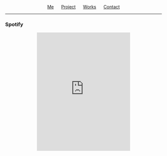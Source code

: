 <div align="center">
  <a href="https://www.atlasyigitaydin.com/me" style="margin-right: 20px;">Me</a>
  <a href="https://www.atlasyigitaydin.com/projects" style="margin-right: 20px;">Project</a>
  <a href="https://www.atlasyigitaydin.com/works" style="margin-right: 20px;">Works</a>
  <a href="https://www.atlasyigitaydin.com/contact">Contact</a>
</div>

---

### Spotify
<div align="center">
  <iframe src="https://open.spotify.com/embed/track/your-track-id" width="300" height="380" frameborder="0" allowtransparency="true" allow="encrypted-media"></iframe>
</div>

